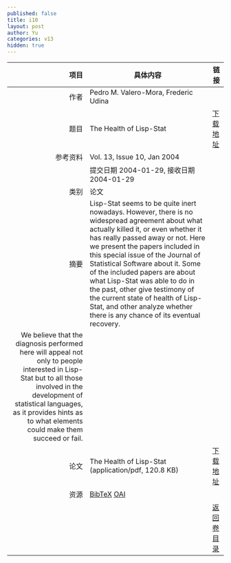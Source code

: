 ```yaml
---
published: false
title: i10
layout: post
author: Yu
categories: v13
hidden: true
---
```


| 项目 | 具体内容 | 链接 |
|---:|---|---|
| 作者 | Pedro M. Valero-Mora, Frederic Udina| |
| 题目 |The Health of Lisp-Stat | [下载地址](http://www.jstatsoft.org/v13/i10/paper) |
| 参考资料 |Vol. 13, Issue 10, Jan 2004 | |
| | 提交日期 2004-01-29, 接收日期 2004-01-29| | 
| 类别 | 论文| |
| 摘要 | Lisp-Stat seems to be quite inert nowadays. However, there is no widespread agreement about what actually killed it, or even whether it has really passed away or not. Here we present the papers included in this special issue of the Journal of Statistical Software about it. Some of the included papers are about what Lisp-Stat was able to do in the past, other give testimony of the current state of health of Lisp-Stat, and other analyze whether there is any chance of its eventual recovery. | |
 We believe that the diagnosis performed here will appeal not only to people interested in Lisp-Stat but to all those involved in the development of statistical languages, as it provides hints as to what elements could make them succeed or fail.| |
| 论文 | The Health of Lisp-Stat  (application/pdf, 120.8 KB)| [下载地址](http://www.jstatsoft.org/v13/i10/paper) |
| 资源 | [BibTeX](http://www.jstatsoft.org/v13/i10/bibtex) [OAI](http://www.jstatsoft.org/oai?verb=GetRecord&identifier=oai.jstatsoft/v13/i10&prefix=oai_dc)| |
| |  | [返回卷目录]({{site.baseurl}}/volume/v13.html) |
